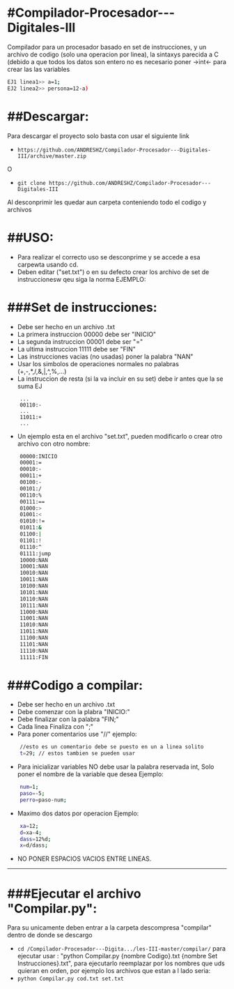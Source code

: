 #Compilador-Procesador---Digitales-III
=============
Compilador para un procesador basado en set de instrucciones, y un archivo de codigo (solo una operacion por linea), la sintaxys parecida a C (debido a que todos los datos son entero no es necesario poner ->int<- para crear las las variables 
```bash
EJ1 linea1>> a=1; 
EJ2 linea2>> persona=12-a)
```

##Descargar:
=============

Para descargar el proyecto solo basta con usar el siguiente link
- ```https://github.com/ANDRESHZ/Compilador-Procesador---Digitales-III/archive/master.zip```

O

- ```git clone https://github.com/ANDRESHZ/Compilador-Procesador---Digitales-III```

Al desconprimir les quedar aun carpeta conteniendo todo el codigo y archivos

##USO:
=============

- Para realizar el correcto uso se desconprime y se accede a esa carpewta usando cd.
- Deben editar ("set.txt") o en su defecto crear los archivo de set de instruccionesw qeu siga la norma EJEMPLO:

###Set de instrucciones:
=============

- Debe ser hecho en un archivo .txt
- La primera instruccion 00000 debe ser "INICIO"
- La segunda instruccion 00001 debe ser "="
- La ultima instruccion 11111 debe ser "FIN"
- Las instrucciones vacias (no usadas) poner la palabra "NAN"
- Usar los simbolos de operaciones normales no palabras (+,-,*,/,&,|,^,%,...)
- La instruccion de resta (si la va incluir en su set) debe ir antes que la se suma EJ  
```bahs
    ...
    00110:-
    ...
    11011:+
    ...
```
- Un ejemplo esta en el archivo "set.txt", pueden modificarlo o crear otro archivo con otro nombre:
```bash
    00000:INICIO
    00001:=
    00010:-
    00011:+
    00100:-
    00101:/
    00110:%
    00111:==
    01000:>
    01001:<
    01010:!=
    01011:&
    01100:|
    01101:!
    01110:^
    01111:jump
    10000:NAN
    10001:NAN
    10010:NAN
    10011:NAN
    10100:NAN
    10101:NAN
    10110:NAN
    10111:NAN
    11000:NAN
    11001:NAN
    11010:NAN
    11011:NAN
    11100:NAN
    11101:NAN
    11110:NAN
    11111:FIN
```

###Codigo a compilar:
=============

- Debe ser hecho en un archivo .txt
- Debe comenzar con la plabra "INICIO:"
- Debe finalizar con la palabra "FIN;"
- Cada linea Finaliza con ";"
- Para poner comentarios use "//" ejemplo:
```bash
    //esto es un comentario debe se puesto en un a linea solito
    t=29; // estos tambien se pueden usar
```    
- Para inicializar variables NO debe usar la palabra reservada int, Solo poner el nombre de la variable que desea Ejemplo:

```bash
    num=1;
    paso=-5;
    perro=paso-num;
```

- Maximo dos datos por operacion Ejemplo:

```bash
    xa=12;
    d=xa-4;
    dass=12%d;
    x=d/dass;
```

- NO PONER ESPACIOS VACIOS ENTRE LINEAS.
---------------------------------------

###Ejecutar el archivo "Compilar.py":
=============

Para su unicamente deben entrar a la carpeta descompresa "compilar" dentro de donde se descargo
- ```cd /Compilador-Procesador---Digita.../les-III-master/compilar/```
para ejecutar usar : "python Compilar.py {nombre Codigo}.txt {nombre Set Instrucciones}.txt", para ejecutarlo reemplazar por los nombres que uds quieran en orden, por ejemplo los archivos que estan a l lado seria:       
- ```python Compilar.py cod.txt set.txt```


